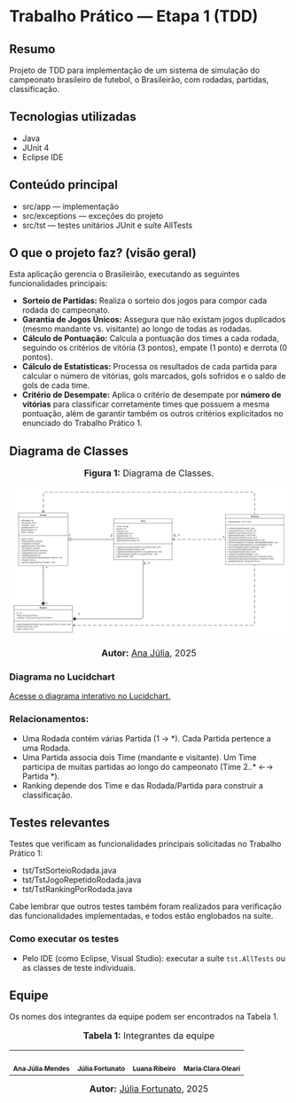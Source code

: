 # Trabalho Prático — Etapa 1 (TDD)

## Resumo
Projeto de TDD para implementação de um sistema de simulação do campeonato brasileiro de futebol, o Brasileirão, com rodadas, partidas, classificação.

## Tecnologias utilizadas

* Java
* JUnit 4
* Eclipse IDE
  
## Conteúdo principal

- src/app — implementação
- src/exceptions — exceções do projeto
- src/tst — testes unitários JUnit e suíte AllTests

## O que o projeto faz? (visão geral)
Esta aplicação gerencia o Brasileirão, executando as seguintes funcionalidades principais:

* **Sorteio de Partidas:** Realiza o sorteio dos jogos para compor cada rodada do campeonato.
* **Garantia de Jogos Únicos:** Assegura que não existam jogos duplicados (mesmo mandante vs. visitante) ao longo de todas as rodadas.
* **Cálculo de Pontuação:** Calcula a pontuação dos times a cada rodada, seguindo os critérios de vitória (3 pontos), empate (1 ponto) e derrota (0 pontos).
* **Cálculo de Estatísticas:** Processa os resultados de cada partida para calcular o número de vitórias, gols marcados, gols sofridos e o saldo de gols de cada time.
* **Critério de Desempate:** Aplica o critério de desempate por **número de vitórias** para classificar corretamente times que possuem a mesma pontuação, além de garantir também os outros critérios explicitados no enunciado do Trabalho Prático 1.

## Diagrama de Classes

<div align="center">
  <font size="3"><p style="text-align: center"><b>Figura 1:</b> Diagrama de Classes.</p></font>
</div>


<div align="center">
  <img src="Diagrama de Classes.png" alt="Diagrama de Classes" style="max-width:100%;height:auto;" />
</div>

<div align="center">
  <font size="3"><p style="text-align: center"><b>Autor:</b> <a href="https://github.com/ailujana">Ana Júlia</a>, 2025</p></font>
</div>

### Diagrama no Lucidchart

[Acesse o diagrama interativo no Lucidchart.](https://lucid.app/lucidspark/44e8d0b4-a9a0-47e3-8f2c-3b19c256692c/edit?viewport_loc=-3392%2C-1333%2C5181%2C2377%2C0_0&invitationId=inv_9811db09-efb6-48fd-93e7-b9ed212e6ff3)

### Relacionamentos:
- Uma Rodada contém várias Partida (1 → *). Cada Partida pertence a uma Rodada.
- Uma Partida associa dois Time (mandante e visitante). Um Time participa de muitas partidas ao longo do campeonato (Time 2..* ←→ Partida *).
- Ranking depende dos Time e das Rodada/Partida para construir a classificação.


## Testes relevantes
Testes que verificam as funcionalidades principais solicitadas no Trabalho Prático 1: 

- tst/TstSorteioRodada.java
- tst/TstJogoRepetidoRodada.java
- tst/TstRankingPorRodada.java

Cabe lembrar que outros testes também foram realizados para verificação das funcionalidades implementadas, e todos estão englobados na suíte.

### Como executar os testes
- Pelo IDE (como Eclipse, Visual Studio): executar a suíte `tst.AllTests` ou as classes de teste individuais.

## Equipe

Os nomes dos integrantes da equipe podem ser encontrados na Tabela 1.

<div align="center">
<font size="3"><p style="text-align: center"><b>Tabela 1:</b> Integrantes da equipe</p></font>

<table>
  <tr>
    <td align="center"><a href="http://github.com/ailujana"><img style="border-radius: 50%;" src="http://github.com/ailujana.png" width="100px;" alt=""/><br /><sub><b>Ana Júlia Mendes</b></sub></a><br/>
    <td align="center"><a href="http://github.com/julia-fortunato"><img style="border-radius: 50%;" src="http://github.com/julia-fortunato.png" width="100px;" alt=""/><br /><sub><b>Júlia Fortunato</b></sub></a><br/><a href="Link git" title="Rocketseat"></a></td>
    <td align="center"><a href="https://github.com/luanasoares0901"><img style="border-radius: 50%;" src="https://github.com/luanasoares0901.png" width="100px;" alt=""/><br/><sub><b>Luana Ribeiro</b></sub></a><br/>
    <td align="center"><a href="http://github.com/Oleari19"><img style="border-radius: 50%;" src="http://github.com/Oleari19.png" width="100px;" alt=""/><br><sub><b>Maria Clara Oleari</b></sub></a><br/>
  </tr>
</table>

<font size="3"><p style="text-align: center"><b>Autor:</b> <a href="https://github.com/julia-fortunato">Júlia Fortunato</a>, 2025</p></font>

</div>
